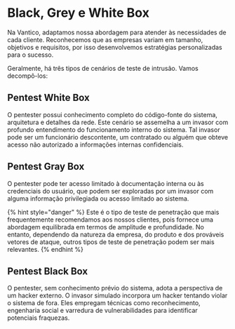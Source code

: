 # Black, Grey e White Box

Na Vantico, adaptamos nossa abordagem para atender às necessidades de cada cliente. Reconhecemos que as empresas variam em tamanho, objetivos e requisitos, por isso desenvolvemos estratégias personalizadas para o sucesso.

Geralmente, há três tipos de cenários de teste de intrusão. Vamos decompô-los:



## Pentest White Box

O pentester possui conhecimento completo do código-fonte do sistema, arquitetura e detalhes da rede. Este cenário se assemelha a um invasor com profundo entendimento do funcionamento interno do sistema. Tal invasor pode ser um funcionário descontente, um contratado ou alguém que obteve acesso não autorizado a informações internas confidenciais.



## Pentest Gray Box

O pentester pode ter acesso limitado à documentação interna ou às credenciais do usuário, que podem ser exploradas por um invasor com alguma informação privilegiada ou acesso limitado ao sistema.

{% hint style="danger" %}
Este é o tipo de teste de penetração que mais frequentemente recomendamos aos nossos clientes, pois fornece uma abordagem equilibrada em termos de amplitude e profundidade. No entanto, dependendo da natureza da empresa, do produto e dos prováveis ​​vetores de ataque, outros tipos de teste de penetração podem ser mais relevantes.
{% endhint %}



## Pentest Black Box

O pentester, sem conhecimento prévio do sistema, adota a perspectiva de um hacker externo. O invasor simulado incorpora um hacker tentando violar o sistema de fora. Eles empregam técnicas como reconhecimento, engenharia social e varredura de vulnerabilidades para identificar potenciais fraquezas.



